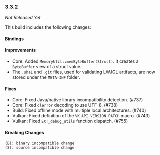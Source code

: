 ### 3.3.2

_Not Released Yet_

This build includes the following changes:

#### Bindings

#### Improvements

- Core: Added `MemoryUtil::memByteBuffer(Struct)`. It creates a `ByteBuffer` view of a struct value.
- The `.sha1` and `.git` files, used for validating LWJGL artifacts, are now stored under the `META-INF` folder.

#### Fixes

- Core: Fixed Java/native library incompatibility detection. (#737)
- Core: Fixed `dlerror` decoding to use UTF-8. (#738)
- Build: Fixed offline mode with multiple local architectures. (#740)
- Vulkan: Fixed definition of the `VK_API_VERSION_PATCH` macro. (#743)
- Vulkan: Fixed `EXT_debug_utils` function dispatch. (#755)

#### Breaking Changes

```
(B): binary incompatible change
(S): source incompatible change
```
